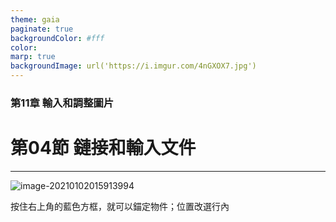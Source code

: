```yaml
---
theme: gaia
paginate: true
backgroundColor: #fff
color: 
marp: true
backgroundImage: url('https://i.imgur.com/4nGXOX7.jpg')
---
```

<style>
section h1 {
  color: #48011f
}
</style>

<!-- _class: lead -->

### 第11章 輸入和調整圖片
# 第04節 鏈接和輸入文件

---



![image-20210102015913994](../../../Library/Application%20Support/typora-user-images/image-20210102015913994.png)

按住右上角的藍色方框，就可以錨定物件；位置改選行內